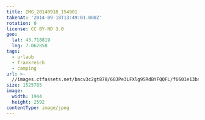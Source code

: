 ```yaml
---
title: IMG_20140918_154901
takenAt: '2014-09-18T13:49:01.000Z'
rotation: 0
license: CC BY-ND 3.0
geo:
  lat: 43.718819
  lng: 7.062858
tags:
  - urlaub
  - frankreich
  - camping
url: >-
  //images.ctfassets.net/bncv3c2gt878/60JPe3LFXlg95RdBYFQQFL/f6601e13ba48299ddfd7b9ced99676b7/img_20140918_154901_28278728556_o
size: 1525785
image:
  width: 1944
  height: 2592
contentType: image/jpeg
---
```


